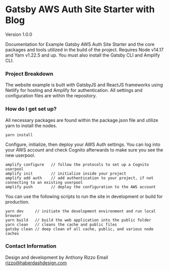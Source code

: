 # Gatsby AWS Auth Site Starter with Blog
Version 1.0.0

Documentation for Example Gatsby AWS Auth Site Starter and the core packages and tools utilized in the build of the project. Requires Node v14.17 and Yarn v1.22.5 and up. You must also install the Gatsby CLI and Amplify CLI.

### Project Breakdown ###

The website example is built with GatsbyJS and ReactJS frameworks using Netlify for hosting and Amplify for authentication. All settings and configuration files are within the repository.

### How do I get set up? ###

All necessary packages are found within the package.json file and utilize yarn to install the nodes.

```
yarn install
```

Configure, initialize, then deploy your AWS Auth settings. You can log into your AWS account and check Cognito afterwards to make sure you see the new userpool.

```
amplify configure   // follow the protocols to set up a Cognito userpool
amplify init        // initialize inside your project
amplify add auth    // add authentication to your project, if not connecting to an existing userpool
amplify push        // deploy the configuration to the AWS account
```

You can use the following scripts to run the site in development or build for production.

```
yarn dev     // initiate the development environment and run local browser
yarn build   // build the web application into the public folder
yarn clean   // cleans the cache and public files
gatsby clean // deep clean of all cache, public, and various node caches
```

### Contact Information ###

Design and development by Anthony Rizzo
Email rizzo@haberdashdesign.com